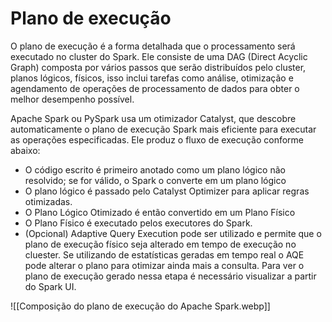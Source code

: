 # Plano de execução

O plano de execução é a forma detalhada que o processamento será executado no cluster do Spark. Ele consiste de uma DAG (Direct Acyclic Graph) composta por vários passos que serão distribuídos pelo cluster, planos lógicos, físicos, isso inclui tarefas como análise, otimização e agendamento de operações de processamento de dados para obter o melhor desempenho possível.

Apache Spark ou PySpark usa um otimizador Catalyst, que descobre automaticamente o plano de execução Spark mais eficiente para executar as operações especificadas. Ele produz o fluxo de execução conforme abaixo:

- O código escrito é primeiro anotado como um plano lógico não resolvido; se for válido, o Spark o converte em um plano lógico
- O plano lógico é passado pelo Catalyst Optimizer para aplicar regras otimizadas.
- O Plano Lógico Otimizado é então convertido em um Plano Físico
- O Plano Físico é executado pelos executores do Spark.
- (Opcional) Adaptive Query Execution pode ser utilizado e permite que o plano de execução físico seja alterado em tempo de execução no cluester. Se utilizando de estatísticas geradas em tempo real o AQE pode alterar o plano para otimizar ainda mais a consulta. Para ver o plano de execução gerado nessa etapa é necessário visualizar a partir do Spark UI.

![[Composição do plano de execução do Apache Spark.webp]]